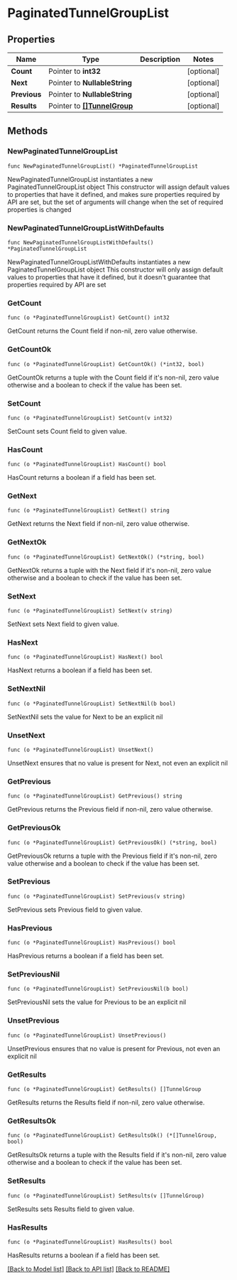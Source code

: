 # PaginatedTunnelGroupList

## Properties

Name | Type | Description | Notes
------------ | ------------- | ------------- | -------------
**Count** | Pointer to **int32** |  | [optional] 
**Next** | Pointer to **NullableString** |  | [optional] 
**Previous** | Pointer to **NullableString** |  | [optional] 
**Results** | Pointer to [**[]TunnelGroup**](TunnelGroup.md) |  | [optional] 

## Methods

### NewPaginatedTunnelGroupList

`func NewPaginatedTunnelGroupList() *PaginatedTunnelGroupList`

NewPaginatedTunnelGroupList instantiates a new PaginatedTunnelGroupList object
This constructor will assign default values to properties that have it defined,
and makes sure properties required by API are set, but the set of arguments
will change when the set of required properties is changed

### NewPaginatedTunnelGroupListWithDefaults

`func NewPaginatedTunnelGroupListWithDefaults() *PaginatedTunnelGroupList`

NewPaginatedTunnelGroupListWithDefaults instantiates a new PaginatedTunnelGroupList object
This constructor will only assign default values to properties that have it defined,
but it doesn't guarantee that properties required by API are set

### GetCount

`func (o *PaginatedTunnelGroupList) GetCount() int32`

GetCount returns the Count field if non-nil, zero value otherwise.

### GetCountOk

`func (o *PaginatedTunnelGroupList) GetCountOk() (*int32, bool)`

GetCountOk returns a tuple with the Count field if it's non-nil, zero value otherwise
and a boolean to check if the value has been set.

### SetCount

`func (o *PaginatedTunnelGroupList) SetCount(v int32)`

SetCount sets Count field to given value.

### HasCount

`func (o *PaginatedTunnelGroupList) HasCount() bool`

HasCount returns a boolean if a field has been set.

### GetNext

`func (o *PaginatedTunnelGroupList) GetNext() string`

GetNext returns the Next field if non-nil, zero value otherwise.

### GetNextOk

`func (o *PaginatedTunnelGroupList) GetNextOk() (*string, bool)`

GetNextOk returns a tuple with the Next field if it's non-nil, zero value otherwise
and a boolean to check if the value has been set.

### SetNext

`func (o *PaginatedTunnelGroupList) SetNext(v string)`

SetNext sets Next field to given value.

### HasNext

`func (o *PaginatedTunnelGroupList) HasNext() bool`

HasNext returns a boolean if a field has been set.

### SetNextNil

`func (o *PaginatedTunnelGroupList) SetNextNil(b bool)`

 SetNextNil sets the value for Next to be an explicit nil

### UnsetNext
`func (o *PaginatedTunnelGroupList) UnsetNext()`

UnsetNext ensures that no value is present for Next, not even an explicit nil
### GetPrevious

`func (o *PaginatedTunnelGroupList) GetPrevious() string`

GetPrevious returns the Previous field if non-nil, zero value otherwise.

### GetPreviousOk

`func (o *PaginatedTunnelGroupList) GetPreviousOk() (*string, bool)`

GetPreviousOk returns a tuple with the Previous field if it's non-nil, zero value otherwise
and a boolean to check if the value has been set.

### SetPrevious

`func (o *PaginatedTunnelGroupList) SetPrevious(v string)`

SetPrevious sets Previous field to given value.

### HasPrevious

`func (o *PaginatedTunnelGroupList) HasPrevious() bool`

HasPrevious returns a boolean if a field has been set.

### SetPreviousNil

`func (o *PaginatedTunnelGroupList) SetPreviousNil(b bool)`

 SetPreviousNil sets the value for Previous to be an explicit nil

### UnsetPrevious
`func (o *PaginatedTunnelGroupList) UnsetPrevious()`

UnsetPrevious ensures that no value is present for Previous, not even an explicit nil
### GetResults

`func (o *PaginatedTunnelGroupList) GetResults() []TunnelGroup`

GetResults returns the Results field if non-nil, zero value otherwise.

### GetResultsOk

`func (o *PaginatedTunnelGroupList) GetResultsOk() (*[]TunnelGroup, bool)`

GetResultsOk returns a tuple with the Results field if it's non-nil, zero value otherwise
and a boolean to check if the value has been set.

### SetResults

`func (o *PaginatedTunnelGroupList) SetResults(v []TunnelGroup)`

SetResults sets Results field to given value.

### HasResults

`func (o *PaginatedTunnelGroupList) HasResults() bool`

HasResults returns a boolean if a field has been set.


[[Back to Model list]](../README.md#documentation-for-models) [[Back to API list]](../README.md#documentation-for-api-endpoints) [[Back to README]](../README.md)


